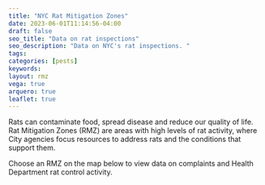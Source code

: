 ```yaml
---
title: "NYC Rat Mitigation Zones"
date: 2023-06-01T11:14:56-04:00
draft: false
seo_title: "Data on rat inspections"
seo_description: "Data on NYC's rat inspections. "
tags: 
categories: [pests]
keywords: 
layout: rmz
vega: true
arquero: true
leaflet: true
---
```


Rats can contaminate food, spread disease and reduce our quality of life. Rat Mitigation Zones (RMZ) are areas with high levels of rat activity, where City agencies focus resources to address rats and the conditions that support them.

Choose an RMZ on the map below to view data on complaints and Health Department rat control activity. 






